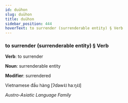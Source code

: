 ```yaml
---
id: duühon
slug: duühon
title: duühon
sidebar_position: 444
hoverText: to surrender (surrenderable entity) § Verb
---
```


### to surrender (surrenderable entity) § Verb

**Verb**: to surrender

**Noun**: surrenderable entity

**Modifier**: surrendered

Vietnamese đầu hàng [ʔɗəw˨˩ haːŋ˨˩]

*Austro-Asiatic Language Family*